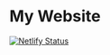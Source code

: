 # My Website

[![Netlify Status](https://api.netlify.com/api/v1/badges/e5f445ee-4cf3-4bc3-bbac-eb34a7ed2ace/deploy-status)](https://app.netlify.com/sites/ctrleffive/deploys)
